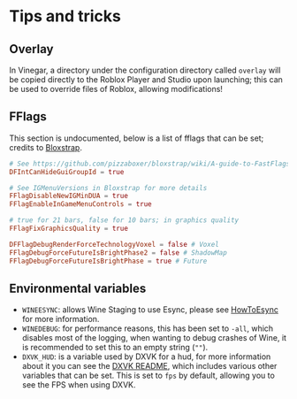 # Tips and tricks

## Overlay
In Vinegar, a directory under the configuration directory called `overlay` will be copied directly to the Roblox Player and Studio upon launching; this can be used to override files of Roblox, allowing modifications!

## FFlags
This section is undocumented, below is a list of fflags that can be set; credits to [Bloxstrap](https://github.com/pizzaboxer/bloxstrap/blob/main/Bloxstrap/FastFlagManager.cs).

```toml
# See https://github.com/pizzaboxer/bloxstrap/wiki/A-guide-to-FastFlags#gui-hiding
DFIntCanHideGuiGroupId = true

# See IGMenuVersions in Bloxstrap for more details
FFlagDisableNewIGMinDUA = true
FFlagEnableInGameMenuControls = true

# true for 21 bars, false for 10 bars; in graphics quality
FFlagFixGraphicsQuality = true

DFFlagDebugRenderForceTechnologyVoxel = false # Voxel
FFlagDebugForceFutureIsBrightPhase2 = false # ShadowMap
FFlagDebugForceFutureIsBrightPhase = true # Future
```

## Environmental variables
+ `WINEESYNC`: allows Wine Staging to use Esync, please see [HowToEsync](https://github.com/lutris/docs/blob/master/HowToEsync.md) for more information.
+ `WINEDEBUG`: for performance reasons, this has been set to `-all`, which disables most of the logging, when wanting to debug crashes of Wine, it is recommended to set this to an empty string (`""`).
+ `DXVK_HUD`: is a variable used by DXVK for a hud, for more information about it you can see the [DXVK README](https://github.com/doitsujin/dxvk#hud), which includes various other variables that can be set. This is set to `fps` by default, allowing you to see the FPS when using DXVK.

